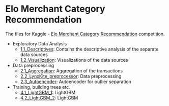 Elo Merchant Category Recommendation
====================================

The files for Kaggle - [Elo Merchant Category Recommendation](#https://www.kaggle.com/c/elo-merchant-category-recommendation) competition.

* Exploratory Data Analysis
	* [1.1_Descriptives](https://github.com/Zol-S/kaggle/blob/master/Elo%20Merchant%20Category%20Recommendation/1.1_Descriptives.ipynb): Contains the descriptive analysis of the separate data sources
	* [1.2_Visualization](https://github.com/Zol-S/kaggle/blob/master/Elo%20Merchant%20Category%20Recommendation/1.2_Visualization.ipynb): Visualizations of the data sources
* Data preprocessing
	* [2.1_Aggregation](https://github.com/Zol-S/kaggle/blob/master/Elo%20Merchant%20Category%20Recommendation/2.1_Aggregation.ipynb): Aggregation of the transactions
	* [2.2_LynxKite_preprocessor](https://github.com/Zol-S/kaggle/blob/master/Elo%20Merchant%20Category%20Recommendation/2.2_LynxKite_preprocessor.ipynb): Data preprocessing
	* [2.3_Autoencoder](https://github.com/Zol-S/kaggle/blob/master/Elo%20Merchant%20Category%20Recommendation/2.3_Autoencoder.ipynb): Autoencoder for outlier separation
* Training, building trees etc.
	* [4.1_LightGBM_1](https://github.com/Zol-S/kaggle/blob/master/Elo%20Merchant%20Category%20Recommendation/4.1_Training.ipynb): LightGBM
	* [4.2_LightGBM_2](https://github.com/Zol-S/kaggle/blob/master/Elo%20Merchant%20Category%20Recommendation/4.2_Training.ipynb): LightGBM